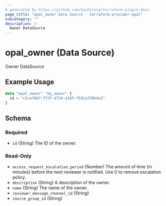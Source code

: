 ```yaml
---
# generated by https://github.com/hashicorp/terraform-plugin-docs
page_title: "opal_owner Data Source - terraform-provider-opal"
subcategory: ""
description: |-
  Owner DataSource
---
```


# opal_owner (Data Source)

Owner DataSource

## Example Usage

```terraform
data "opal_owner" "my_owner" {
  id = "c5cef6b7-ff3f-4734-a10f-f591a730bda3"
}
```

<!-- schema generated by tfplugindocs -->
## Schema

### Required

- `id` (String) The ID of the owner.

### Read-Only

- `access_request_escalation_period` (Number) The amount of time (in minutes) before the next reviewer is notified. Use 0 to remove escalation policy.
- `description` (String) A description of the owner.
- `name` (String) The name of the owner.
- `reviewer_message_channel_id` (String)
- `source_group_id` (String)


